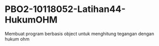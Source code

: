 # PBO2-10118052-Latihan44-HukumOHM
Membuat program berbasis object untuk menghitung tegangan dengan hukum ohm
